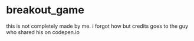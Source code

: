 # breakout_game
this is not completely made by me.
i forgot how but credits goes to the guy who shared his on codepen.io

